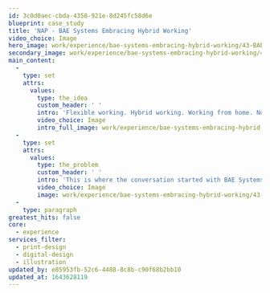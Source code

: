 ```yaml
---
id: 3c0d0aec-cbda-4358-921e-8d245fc58d6e
blueprint: case_study
title: 'NAP - BAE Systems Embracing Hybrid Working'
video_choice: Image
hero_image: work/experience/bae-systems-embracing-hybrid-working/43-BAE-Embracing-Hybrid-Working-Full-Image.jpg
secondary_image: work/experience/bae-systems-embracing-hybrid-working/43-BAE-Embracing-Hybrid-Working-Secondary-Image.jpg
main_content:
  -
    type: set
    attrs:
      values:
        type: the_idea
        custom_header: ' '
        intro: 'Flexible working. Hybrid working. Working from home. No matter what you call it, it looks like it’s here to stay and changing the way we approach work forever. So if you’re rethinking work, you need to rethink your policies right?'
        video_choice: Image
        intro_full_image: work/experience/bae-systems-embracing-hybrid-working/43-BAE-Embracing-Hybrid-Working-Large-Image.jpg
  -
    type: set
    attrs:
      values:
        type: the_problem
        custom_header: ' '
        intro: 'This is where the conversation started with BAE Systems on the brief to produce a suite of supporting documents to help staff and managers work through the practicalities. We created a friendly and engaging look for the project to give the documents an instantly recognisable identity, whilst steering clear of looking like typical policy books. We then produced these as interactive PDFs to fully support people working remotely. Just the job!'
        video_choice: Image
        image: work/experience/bae-systems-embracing-hybrid-working/43-BAE-Embracing-Hybrid-Working-Large-Image-2.jpg
  -
    type: paragraph
greatest_hits: false
core:
  - experience
services_filter:
  - print-design
  - digital-design
  - illustration
updated_by: e85953fb-52c6-4488-8c8b-c90f68b2bb10
updated_at: 1643628119
---
```

